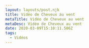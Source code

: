 ```yaml
---
layout: layouts/post.njk
title: Vidéo de Cheveux au vent
metaTitle: Vidéo de Cheveux au vent
metaDesc: Vidéo de Cheveux au vent
date: 2020-03-09T15:10:11.506Z
tags:
  - Vidéos
---
```

<lite-youtube
  videoid="RefQJCchzOo" videotitle="Cheveux au vent" videoplay="Cheveux au vent">
</lite-youtube>